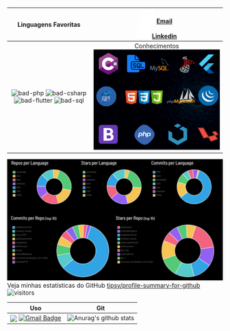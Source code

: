 | Linguagens Favoritas |![email-icon][] [Email][] <br> ![linkedin-icon][] [Linkedin][]
| :---: | :---:
| ![bad-php][] ![bad-csharp] ![bad-flutter][] ![bad-sql] | Conhecimentos ![banner][]

![stats][]
Veja minhas estatísticas do GitHub [tipsy/profile-summary-for-github][]
![visitors](https://visitor-badge.glitch.me/badge?page_id=RamonXavier/RamonXavier)

| Uso | Git
| :---: | :---:
| <img align="center" src="https://github-readme-stats.vercel.app/api/top-langs/?username=RamonXavier&layout=compact&theme=dracula"> <a href="mailto:ramon438xavier@gmail.com" target="blank"><img alt="Gmail Badge" src="https://img.shields.io/badge/-ramon438xavier@gmail.com-563D7C?style=flat-square&logo=Gmail&logoColor=white&link=mailto:ramon438xavier@gmail.com"/></a> | ![Anurag's github stats](https://github-readme-stats.vercel.app/api?username=RamonXavier&show_icons=true&theme=radical)

[pic]: https://avatars2.githubusercontent.com/u/36519478?s=460&v=4
[email-icon]: https://github.com/RamonXavier/RamonXavier/blob/main/docs/mail-32.png?raw=true
[israellaguan@gmail.com]: mailto:israellaguan@gmail.com
[linkedin-icon]: https://github.com/RamonXavier/RamonXavier/blob/main/docs/linkedin-3-32%20(1).png?raw=true
[Linkedin]: https://www.linkedin.com/in/ramonxavier
[Email]: ramon438xavier@gmail.com
[github-icon]: https://img.icons8.com/color/48/000000/github--v1.png
[GitHub]: https://github.com/RamonXavier
[bad-flutter]: https://img.shields.io/badge/FLUTTER-Intermedi%C3%A1rio-ligthblue?&style=for-the-badge&logo=flutter
[bad-sql]: https://img.shields.io/badge/SQL-Avan%C3%A7ado-yellow?&style=for-the-badge&logo=mysql
[bad-php]: https://img.shields.io/badge/PHP-M%C3%A9dio%20Avan%C3%A7ado-blue?&style=for-the-badge&logo=php
[bad-csharp]: https://img.shields.io/badge/C%23-Intermedi%C3%A1rio-red?style=for-the-badge&logo=c-sharp
[banner]: https://github.com/RamonXavier/RamonXavier/blob/main/docs/banner2.png?raw=true
[stats]: https://github.com/RamonXavier/RamonXavier/blob/main/docs/dash.png?raw=true
[tipsy/profile-summary-for-github]: https://profile-summary-for-github.com/user/RamonXavier
